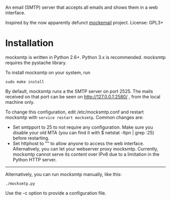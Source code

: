 An email (SMTP) server that accepts all emails and shows them in a web interface.

Inspired by the now apparently defunct [mockemail](http://mockemail.sourceforge.net/) project.
License: GPL3+

Installation
============

mocksmtp is written in Python 2.6+. Python 3.x is recommended.
mocksmtp requires the pystache library.

To install mocksmtp on your system, run

    sudo make install

By default, mocksmtp runs a the SMTP server on port 2525. The mails received on that port can be seen on http://127.0.0.1:2580/ , from the local machine only.

To change this configuration, edit /etc/mocksmtp.conf and restart mocksmtp with `service restart mocksmtp`. Common changes are:

* Set smtpport to 25 to not require any configuration. Make sure you disable your old MTA (you can find it with $ netstat -ltpn | grep :25) before restarting.
* Set httphost to "" to allow anyone to access the web interface. Alternatively, you can let your webserver proxy mocksmtp. Currently, mocksmtp cannot serve its content over IPv6 due to a limitation in the Python HTTP server.

-----

Alternatively, you can run mocksmtp manually, like this:

    ./mocksmtp.py

Use the -c option to provide a configuration file.
